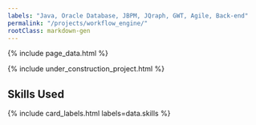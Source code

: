 ```yaml
---
labels: "Java, Oracle Database, JBPM, JQraph, GWT, Agile, Back-end"
permalink: "/projects/workflow_engine/"
rootClass: markdown-gen  
---
```


{% include page_data.html %}

{% include under_construction_project.html %}

## Skills Used

{% include card_labels.html labels=data.skills %}
